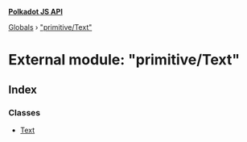 **[Polkadot JS API](../README.md)**

[Globals](../globals.md) › [&quot;primitive/Text&quot;](_primitive_text_.md)

# External module: "primitive/Text"

## Index

### Classes

* [Text](../classes/_primitive_text_.text.md)